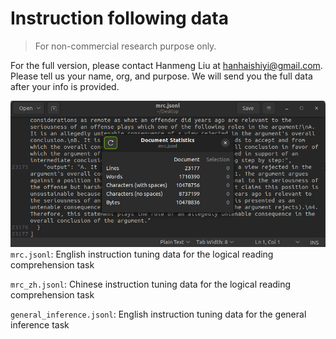 # Instruction following data
> For non-commercial research purpose only.

For the full version, please contact Hanmeng Liu at hanhaishiyi@gmail.com. Please tell us your name, org, and purpose. We will send you the full data after your info is provided.

![](mrc_stat.png)
`mrc.jsonl`: English instruction tuning data for the logical reading comprehension task

`mrc_zh.jsonl`: Chinese instruction tuning data for the logical reading comprehension task

`general_inference.jsonl`: English instruction tuning data for the general inference task
